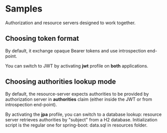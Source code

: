 # Samples
Authorization and resource servers designed to work together.

## Choosing token format
By default, it exchange opaque Bearer tokens and use introspection end-point.

You can switch to JWT by activating **jwt** profile on **both** applications.

## Choosing authorities lookup mode
By default, the resource-server expects authorities to be provided by authorization server in **authorities** claim
(either inside the JWT or from introspection end-point).

By activating the **jpa** profile, you can switch to a database lookup: resource server retrieves authorities by "subject" from a H2 database.
Initialization script is the regular one for spring-boot: data.sql in resources folder.
